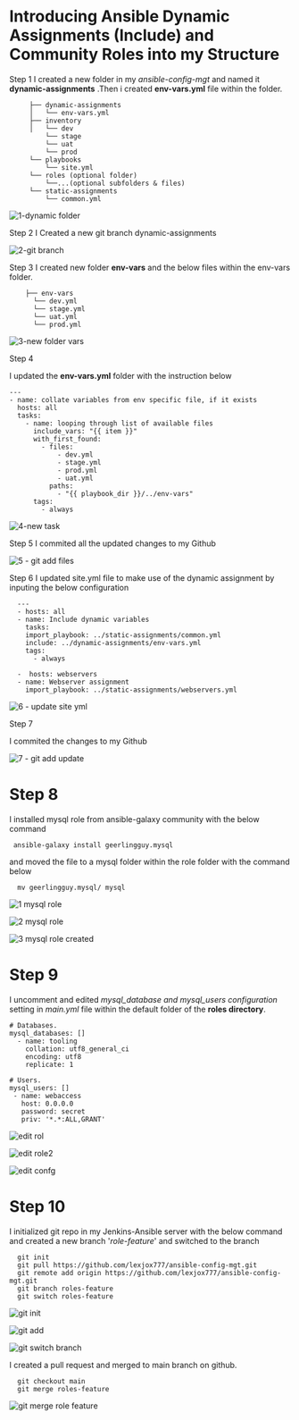 # Introducing Ansible Dynamic Assignments (Include) and Community Roles into my Structure

Step 1
  I created a new folder in my _ansible-config-mgt_ and named it **dynamic-assignments** .Then i created **env-vars.yml** file within the folder.
   
         ├── dynamic-assignments
         │   └── env-vars.yml
         ├── inventory
         │   └── dev
             └── stage
             └── uat
             └── prod
         └── playbooks
             └── site.yml
         └── roles (optional folder)
             └──...(optional subfolders & files)
         └── static-assignments
             └── common.yml
             
             
  ![1-dynamic folder](https://user-images.githubusercontent.com/79808404/201148551-0466b4cf-7b8c-4706-9256-112fb1ac9e96.JPG)


Step 2
  I Created a new git branch dynamic-assignments 

![2-git branch](https://user-images.githubusercontent.com/79808404/201151477-808cb54e-d66c-4213-b938-8f647a4532ff.JPG)


Step 3
   I created new folder **env-vars** and the below files within the env-vars folder.
      
        ├── env-vars
          └── dev.yml
          └── stage.yml
          └── uat.yml
          └── prod.yml
      
   
   ![3-new folder vars](https://user-images.githubusercontent.com/79808404/201152230-170b89c0-940b-4c74-87b3-7c446dc3b554.JPG)


Step 4
  
  I updated the **env-vars.yml** folder with the instruction below
     
    ---
    - name: collate variables from env specific file, if it exists
      hosts: all
      tasks:
        - name: looping through list of available files
          include_vars: "{{ item }}"
          with_first_found:
            - files:
                - dev.yml
                - stage.yml
                - prod.yml
                - uat.yml
              paths:
                - "{{ playbook_dir }}/../env-vars"
          tags:
            - always
    
    
![4-new task](https://user-images.githubusercontent.com/79808404/201154280-fcbcb681-098b-4bd5-a26f-e95a7b517383.JPG)


Step 5
   I commited all the updated changes to my Github
     
   
   ![5 - git add files](https://user-images.githubusercontent.com/79808404/201154777-d2c49fac-9b45-4648-b48f-c7fb32af778a.JPG)

Step 6
    I updated site.yml file to make use of the dynamic assignment by inputing the below configuration
    
      ---
      - hosts: all
      - name: Include dynamic variables 
        tasks:
        import_playbook: ../static-assignments/common.yml 
        include: ../dynamic-assignments/env-vars.yml
        tags:
          - always

      -  hosts: webservers
      - name: Webserver assignment
        import_playbook: ../static-assignments/webservers.yml

![6 - update site yml](https://user-images.githubusercontent.com/79808404/201155846-ca759e3d-318d-42e3-af7a-adfd31e26717.JPG)


Step 7
  
  I commited the changes to my Github 
    
![7 - git add update](https://user-images.githubusercontent.com/79808404/201156185-749d9a11-39e1-4837-af84-a541316141e7.JPG)

# Step 8
  I installed mysql role from ansible-galaxy community with the below command
    
     ansible-galaxy install geerlingguy.mysql
     
  and moved the file to a mysql folder within the role folder with the command below
  
      mv geerlingguy.mysql/ mysql
     
   ![1  mysql role](https://user-images.githubusercontent.com/79808404/202915076-62e85a70-d9f4-449e-b113-3dc34f4bf9ef.JPG)


![2  mysql role](https://user-images.githubusercontent.com/79808404/202915082-f11d812f-828e-47fc-8dd4-d945ed8fb8f9.JPG)



![3 mysql role created](https://user-images.githubusercontent.com/79808404/202915090-b04127eb-f336-49e6-b0f0-201f77ea6b92.JPG)

# Step 9
I uncomment and edited _mysql_database and mysql_users configuration_ setting in _main.yml_ file within the default folder of the **roles directory**.

    # Databases.
    mysql_databases: []
      - name: tooling
        collation: utf8_general_ci
        encoding: utf8
        replicate: 1

    # Users.
    mysql_users: []
     - name: webaccess
       host: 0.0.0.0
       password: secret
       priv: '*.*:ALL,GRANT'

![edit rol](https://user-images.githubusercontent.com/79808404/202916158-36d2a85d-da5a-4f3f-8de1-5d47f83b7f3d.JPG)


![edit role2](https://user-images.githubusercontent.com/79808404/202916901-b4cf66d9-65c8-474c-bf4e-8bfbae47231d.JPG)

![edit confg](https://user-images.githubusercontent.com/79808404/204148274-9c67e3a6-7886-463c-a0d6-00b9d0561417.JPG)


# Step 10
 I initialized git repo in my Jenkins-Ansible server with the below command and created a new branch '_role-feature_' and switched to the branch
      
      git init
      git pull https://github.com/lexjox777/ansible-config-mgt.git
      git remote add origin https://github.com/lexjox777/ansible-config-mgt.git
      git branch roles-feature
      git switch roles-feature
     

![git init](https://user-images.githubusercontent.com/79808404/204148824-49423d8f-5b9c-4745-843b-6b375cc413d6.JPG)

![git add](https://user-images.githubusercontent.com/79808404/204148828-5f2e2dda-1941-45ba-ad78-e2bbb79736ab.JPG)

![git switch branch](https://user-images.githubusercontent.com/79808404/204148831-0a70e015-ecba-4514-8e23-818b77ddc507.JPG)

I created a pull request and merged to main branch on github.
  
      git checkout main
      git merge roles-feature
    
![git merge role feature](https://user-images.githubusercontent.com/79808404/204148841-77d5b71c-0895-4d44-be77-b9728728e1bd.JPG)
















  
